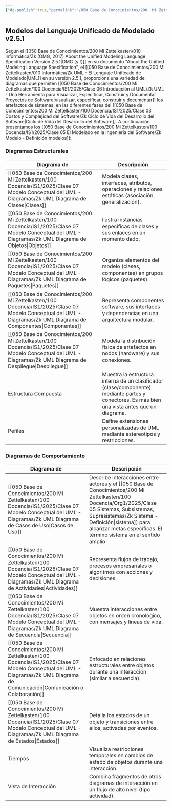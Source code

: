 ```yaml
---
{"dg-publish":true,"permalink":"/050 Base de Conocimientos/200  Mi Zettelkasten/100 Docencia/IS1/2025/Clase 06 Introducción al UML/Zk Zk Modelos del Lenguaje Unificado de Modelado (UML) v2.5.1/","tags":["digitalGarden"]}
---
```


## Modelos del Lenguaje Unificado de Modelado v2.5.1

Según el [[050 Base de Conocimientos/200  Mi Zettelkasten/010 Informática/Zk (OMG, 2017) About the Unified Modeling Language Specification Version 2.5.1\|OMG (s.f)]]  en su documento "About the Unified Modeling Language Specification", el [[050 Base de Conocimientos/200  Mi Zettelkasten/010 Informática/Zk UML - El Lenguaje Unificado de Modelado\|UML]] en su versión 2.5.1, proporciona una variedad de diagramas que permiten [[050 Base de Conocimientos/200  Mi Zettelkasten/100 Docencia/IS1/2025/Clase 06 Introducción al UML/Zk UML - Una Herramienta para Visualizar, Especificar, Construir y Documentar Proyectos de Software\|visualizar, especificar, construir y documentar]] los artefactos de sistemas, en las diferentes fases del [[050 Base de Conocimientos/200  Mi Zettelkasten/100 Docencia/IS1/2025/Clase 03 Costos y Complejidad del Software/Zk Ciclo de Vida del Desarrollo del Software\|Ciclo de Vida del Desarrollo del Software]]. A continuación presentamos los [[050 Base de Conocimientos/200  Mi Zettelkasten/100 Docencia/IS1/2025/Clase 05 El Modelado en la Ingeniería del Software/Zk Modelo - Definición\|modelos]]:

### Diagramas Estructurales

| Diagrama de                                     | Descripción                                                                                                                                    |
| ----------------------------------------------- | ---------------------------------------------------------------------------------------------------------------------------------------------- |
| [[050 Base de Conocimientos/200  Mi Zettelkasten/100 Docencia/IS1/2025/Clase 07 Modelo Conceptual del UML - Diagramas/Zk UML Diagrama de Clases\|Clases]]           | Modela clases, interfaces, atributos, operaciones y relaciones estáticas (asociación, generalización).                                         |
| [[050 Base de Conocimientos/200  Mi Zettelkasten/100 Docencia/IS1/2025/Clase 07 Modelo Conceptual del UML - Diagramas/Zk UML Diagrama de Objetos\|Objetos]]         | Ilustra instancias específicas de clases y sus enlaces en un momento dado.                                                                     |
| [[050 Base de Conocimientos/200  Mi Zettelkasten/100 Docencia/IS1/2025/Clase 07 Modelo Conceptual del UML - Diagramas/Zk UML Diagrama de Paquetes\|Paquetes]]       | Organiza elementos del modelo (clases, componentes) en grupos lógicos (paquetes).                                                              |
| [[050 Base de Conocimientos/200  Mi Zettelkasten/100 Docencia/IS1/2025/Clase 07 Modelo Conceptual del UML - Diagramas/Zk UML Diagrama de Componentes\|Componentes]] | Representa componentes software, sus interfaces y dependencias en una arquitectura modular.                                                    |
| [[050 Base de Conocimientos/200  Mi Zettelkasten/100 Docencia/IS1/2025/Clase 07 Modelo Conceptual del UML - Diagramas/Zk UML Diagrama de Despliegue\|Despliegue]]   | Modela la distribución física de artefactos en nodos (hardware) y sus conexiones.                                                              |
| Estructura Compuesta                            | Muestra la estructura interna de un clasificador (clase/componente) mediante partes y conectores. Es más bien una vista antes que un diagrama. |
| Pefiles                                         | Define extensiones personalizadas de UML mediante estereotipos y restricciones.                                                                |

### Diagramas de Comportamiento

| Diagrama de                                                      | Descripción                                                                                                                                             |
| ---------------------------------------------------------------- | ------------------------------------------------------------------------------------------------------------------------------------------------------- |
| [[050 Base de Conocimientos/200  Mi Zettelkasten/100 Docencia/IS1/2025/Clase 07 Modelo Conceptual del UML - Diagramas/Zk UML Diagrama de Casos de Uso\|Casos de Uso]]                | Describe interacciones entre actores y el [[050 Base de Conocimientos/200  Mi Zettelkasten/100 Docencia/Org1/2025/Clase 05 Sistemas, Subsistemas, Suprasistemas/Zk Sistema - Definición\|sistema]] para alcanzar metas específicas. El término sistema en el sentido amplio |
| [[050 Base de Conocimientos/200  Mi Zettelkasten/100 Docencia/IS1/2025/Clase 07 Modelo Conceptual del UML - Diagramas/Zk UML Diagrama de Actividades\|Actividades]]                  | Representa flujos de trabajo, procesos empresariales o algoritmos con acciones y decisiones.                                                            |
| [[050 Base de Conocimientos/200  Mi Zettelkasten/100 Docencia/IS1/2025/Clase 07 Modelo Conceptual del UML - Diagramas/Zk UML Diagrama de Secuencia\|Secuencia]]                      | Muestra interacciones entre objetos en orden cronológico, con mensajes y líneas de vida.                                                                |
| [[050 Base de Conocimientos/200  Mi Zettelkasten/100 Docencia/IS1/2025/Clase 07 Modelo Conceptual del UML - Diagramas/Zk UML Diagrama de Comunicación\|Comunicación o Colaboración]] | Enfocado en relaciones estructurales entre objetos durante una interacción (similar a secuencia).                                                       |
| [[050 Base de Conocimientos/200  Mi Zettelkasten/100 Docencia/IS1/2025/Clase 07 Modelo Conceptual del UML - Diagramas/Zk UML Diagrama de Estados\|Estados]]                          | Detalla los estados de un objeto y transiciones entre ellos, activadas por eventos.                                                                     |
| Tiempos                                                          | Visualiza restricciones temporales en cambios de estado de objetos durante una interacción.                                                             |
| Vista de Interacción                                             | Combina fragmentos de otros diagramas de interacción en un flujo de alto nivel (tipo actividad).                                                        |
